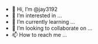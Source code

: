 - 👋 Hi, I’m @jay3192
- 👀 I’m interested in ...
- 🌱 I’m currently learning ...
- 💞️ I’m looking to collaborate on ...
- 📫 How to reach me ...

<!---
jay3192/jay3192 is a ✨ special ✨ repository because its `README.md` (this file) appears on your GitHub profile.
You can click the Preview link to take a look at your changes.
--->
